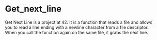 # Get_next_line
Get Next Line is a project at 42. It is a function that reads a file and allows you to read a line ending with a newline character from a file descriptor. When you call the function again on the same file, it grabs the next line.
